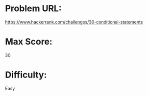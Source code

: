# Problem URL:
https://www.hackerrank.com/challenges/30-conditional-statements

# Max Score:
30

# Difficulty:
Easy
